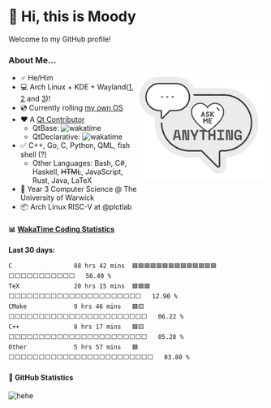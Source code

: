 # 👋 Hi, this is Moody

Welcome to my GitHub profile!

### About Me...

<a href="https://github.com/moodyhunter/moodyhunter/issues/new?title=Hi%20Moody,%20I ...">
  <img width="250" align="right" style="float: right; margin: 0 0 10px 0;" src="ask_me2.png"/>
</a>

- ♂️ He/Him
- 💻 Arch Linux + KDE + Wayland([1](https://mooody.me/posts/2022-07/me-vs-wayland/), [2](https://mooody.me/posts/2022-07/me-vs-wayland-revisited/) and [3](https://mooody.me/posts/2022-10/me-vs-wayland-2/))!
- 💿 Currently rolling [my own OS](https://github.com/moodyhunter/MOS)
- ❤️ A [Qt Contributor](https://codereview.qt-project.org/q/owner:mooodyhunter@outlook.com)
  - QtBase: ![wakatime](https://wakatime.com/badge/user/227ea36b-fa6f-4f7f-bd68-a6f48c2f9dc9/project/4b744c89-5cc0-4417-9a58-d634260278b2.svg)
  - QtDeclarative: ![wakatime](https://wakatime.com/badge/user/227ea36b-fa6f-4f7f-bd68-a6f48c2f9dc9/project/aea369ae-e8c7-4fd5-bdcb-7c20cdb5c20e.svg)
- ✅ C++, Go, C, Python, QML, fish shell (?)
  - Other Languages: Bash, C#, Haskell, ~~HTML~~, JavaScript, Rust, Java, LaTeX
- 🏫 Year 3 Computer Science @ The University of Warwick
- 📦 Arch Linux RISC-V at @plctlab

#### :bar_chart: **[WakaTime Coding Statistics](https://github.com/moodyhunter/moodyhunter/blob/main/.github/workflows/wakatime.yml)**

**Last 30 days:**

<!--START_SECTION:waka-->

```text
C                 88 hrs 42 mins  🟩🟩🟩🟩🟩🟩🟩🟩🟩🟩🟩🟩🟩🟩⬜⬜⬜⬜⬜⬜⬜⬜⬜⬜⬜   56.49 %
TeX               20 hrs 15 mins  🟩🟩🟩⬜⬜⬜⬜⬜⬜⬜⬜⬜⬜⬜⬜⬜⬜⬜⬜⬜⬜⬜⬜⬜⬜   12.90 %
CMake             9 hrs 46 mins   🟩🟨⬜⬜⬜⬜⬜⬜⬜⬜⬜⬜⬜⬜⬜⬜⬜⬜⬜⬜⬜⬜⬜⬜⬜   06.22 %
C++               8 hrs 17 mins   🟩🟨⬜⬜⬜⬜⬜⬜⬜⬜⬜⬜⬜⬜⬜⬜⬜⬜⬜⬜⬜⬜⬜⬜⬜   05.28 %
Other             5 hrs 57 mins   🟩⬜⬜⬜⬜⬜⬜⬜⬜⬜⬜⬜⬜⬜⬜⬜⬜⬜⬜⬜⬜⬜⬜⬜⬜   03.80 %
```

<!--END_SECTION:waka-->

#### 🌟 GitHub Statistics

![hehe](https://github-readme-stats.vercel.app/api?username=moodyhunter&theme=nightowl&show_icons=true&count_private=true)
